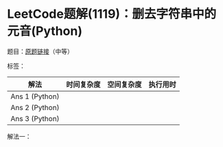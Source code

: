 # LeetCode题解(1119)：删去字符串中的元音(Python)

题目：[原题链接](https://leetcode-cn.com/problems/remove-vowels-from-a-string/)（中等）

标签：

| 解法           | 时间复杂度 | 空间复杂度 | 执行用时 |
| -------------- | ---------- | ---------- | -------- |
| Ans 1 (Python) |            |            |          |
| Ans 2 (Python) |            |            |          |
| Ans 3 (Python) |            |            |          |

解法一：

